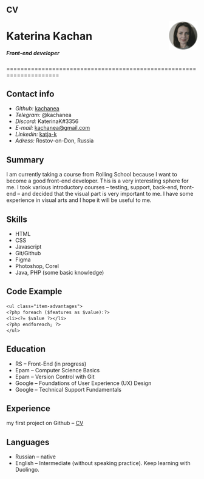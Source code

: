 ## CV
<img src="https://github.com/kachanea/kachanea/blob/8cf7211a582fdbe7a25f3d89bd9a9e502455cb78/foto.png" alt="foto" width="15%" align="right">
<h1> Katerina Kachan </h1>
<h5> Front-end developer </h5>
=====================================================================

## **Contact info**

* *Github:* [kachanea](https://github.com/kachanea)
* *Telegram:* @kachanea
* *Discord:* KaterinaK#3356
* *E-mail:* [kachanea@gmail.com](mailto:kachanea@gmail.com)
* *Linkedin:* [katja-k](https://www.linkedin.com/in/katja-k/overlay/contact-info/)
* *Adress:* Rostov-on-Don, Russia

## **Summary**

I am currently taking a course from Rolling School because I want to become a good front-end developer. 
This is a very interesting sphere for me. I took various introductory courses – testing, support, back-end, front-end  – and decided that the visual part is very important to me. I have some experience in visual arts and I hope it will be useful to me.

## **Skills**

+ HTML
+ CSS
+ Javascript
+ Git/Github
+ Figma
+ Photoshop, Corel
+ Java, PHP (some basic knowledge)

## **Code Example**

```
<ul class="item-advantages">
<?php foreach ($features as $value):?> 
<li><?= $value ?></li> 
<?php endforeach; ?> 
</ul> 
```
## **Education**

- RS – Front-End (in progress)
- Epam – Computer Science Basics
- Epam – Version Control with Git
- Google – Foundations of User Experience (UX) Design
- Google – Technical Support Fundamentals

## **Experience**

my first project on Github – [CV](https://kachanea.github.io/rsschool-cv/cv)

## **Languages**

* Russian – native
* English – Intermediate (without speaking practice). Keep learning with Duolingo.
 
